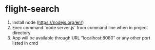 # flight-search

1. Install node (https://nodejs.org/en/)
2. Exec command 'node server.js' from command line when in project directory
3. App will be available through URL "localhost:8080" or any other port listed in cmd
